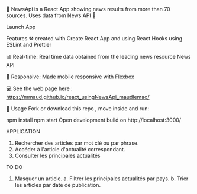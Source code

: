 :newspaper: NewsApi is a React App showing news results from more than 70 sources. Uses data from News API :newspaper:

Launch App

Features
⚒️ created with Create React App and using React Hooks using ESLint and Prettier

📊 Real-time: Real time data obtained from the leading news resource News API

📱 Responsive: Made mobile responsive with Flexbox

:computer: See the web page here : https://mmaud.github.io/react_usingNewsApi_maudlemao/


:open_file_folder: Usage
Fork or download this repo , move inside and run:

npm install
npm start
Open development build on http://localhost:3000/

APPLICATION
1. Rechercher des articles par mot clé ou par phrase.
2. Accéder à l'article d'actualité correspondant.
3. Consulter les principales actualités

TO DO
1. Masquer un article.
a. Filtrer les principales actualités par pays.
b. Trier les articles par date de publication.
